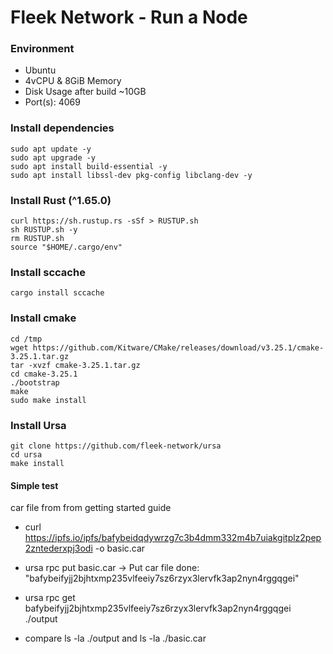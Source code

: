 
# Fleek Network - Run a Node

### Environment
- Ubuntu
- 4vCPU & 8GiB Memory
- Disk Usage after build ~10GB
- Port(s): 4069

### Install dependencies

```
sudo apt update -y
sudo apt upgrade -y
sudo apt install build-essential -y
sudo apt install libssl-dev pkg-config libclang-dev -y
```

### Install Rust (^1.65.0)

```
curl https://sh.rustup.rs -sSf > RUSTUP.sh
sh RUSTUP.sh -y
rm RUSTUP.sh
source "$HOME/.cargo/env"
```

### Install sccache

```
cargo install sccache
```

### Install cmake

```
cd /tmp
wget https://github.com/Kitware/CMake/releases/download/v3.25.1/cmake-3.25.1.tar.gz
tar -xvzf cmake-3.25.1.tar.gz
cd cmake-3.25.1
./bootstrap
make
sudo make install
```

### Install Ursa

```
git clone https://github.com/fleek-network/ursa
cd ursa
make install
```

#### Simple test


car file from from getting started guide

- curl https://ipfs.io/ipfs/bafybeidqdywrzg7c3b4dmm332m4b7uiakgitplz2pep2zntederxpj3odi -o basic.car

- ursa rpc put basic.car -> Put car file done: "bafybeifyjj2bjhtxmp235vlfeeiy7sz6rzyx3lervfk3ap2nyn4rggqgei"

- ursa rpc get bafybeifyjj2bjhtxmp235vlfeeiy7sz6rzyx3lervfk3ap2nyn4rggqgei ./output

- compare ls -la ./output and ls -la ./basic.car

